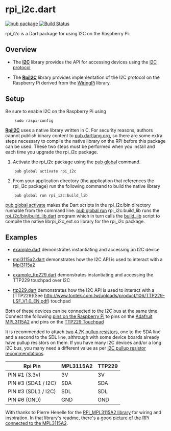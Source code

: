 # rpi_i2c.dart

[![pub package](https://img.shields.io/pub/v/rpi_i2c.svg)](https://pub.dartlang.org/packages/rpi_ic2)
[![Build Status](https://travis-ci.org/danrubel/rpi_i2c.dart.svg?branch=master)](https://travis-ci.org/danrubel/rpi_i2c.dart)

rpi_i2c is a Dart package for using I2C on the Raspberry Pi.

## Overview

 * The [__I2C__](lib/i2c.dart) library provides the API for accessing devices
   using the [I2C protocol](https://en.wikipedia.org/wiki/I%C2%B2C)

 * The [__RpiI2C__](lib/rpi_i2c.dart) library provides implementation of
   the I2C protocol on the Raspberry Pi derived from the [WiringPi](http://wiringpi.com/) library.

## Setup

Be sure to enable I2C on the Raspberry Pi using
```
    sudo raspi-config
```

[__RpiI2C__](lib/rpi_i2c.dart) uses a native library written in C.
For security reasons, authors cannot publish binary content
to [pub.dartlang.org](https://pub.dartlang.org/), so there are some extra
steps necessary to compile the native library on the RPi before this package
can be used. These two steps must be performed when you install and each time
you upgrade the rpi_i2c package.

1) Activate the rpi_i2c package using the
[pub global](https://www.dartlang.org/tools/pub/cmd/pub-global.html) command.
```
    pub global activate rpi_i2c
```

2) From your application directory (the application that references
the rpi_i2c package) run the following command to build the native library
```
    pub global run rpi_i2c:build_lib
```

[pub global activate](https://www.dartlang.org/tools/pub/cmd/pub-global.html#activating-a-package)
makes the Dart scripts in the rpi_i2c/bin directory runnable
from the command line.
[pub global run](https://www.dartlang.org/tools/pub/cmd/pub-global.html#running-a-script)
rpi_i2c:build_lib runs the [rpi_i2c/bin/build_lib.dart](bin/build_lib.dart)
program which in turn calls the [build_lib](lib/src/native/build_lib) script
to compile the native librpi_i2c_ext.so library for the rpi_i2c package.

## Examples

 * [example.dart](example/example.dart) demonstrates instantiating and accessing an I2C device

 * [mpl3115a2.dart](example/mpl3115a2.dart) demonstrates how the I2C API is used
   to interact with a [Mpl3115a2](https://www.nxp.com/docs/en/data-sheet/MPL3115A2.pdf)

 * [example_ttp229.dart](example/example_ttp229.dart) demonstrates instantiating and accessing
   the TTP229 touchpad over I2C

 * [ttp229.dart](example/ttp229.dart) demonstrates how the I2C API is used
   to interact with a [TTP229](See http://www.tontek.com.tw/uploads/product/106/TTP229-LSF_V1.0_EN.pdf) touchpad

Both of these devices can be connected to the I2C bus at the same time.
Connect the following [pins on the Raspberry Pi](https://www.raspberrypi.org/documentation/usage/gpio/)
to pins on the [Adafruit MPL3115A2](https://www.adafruit.com/product/1893)
and pins on the [TTP229 Touchpad](https://robotdyn.com/16-keys-capacitive-touch-ttp229-i2c-module.html)

It is recommended to attach
[two 4.7K pullup resistors](https://learn.sparkfun.com/tutorials/i2c/i2c-at-the-hardware-level),
one to the SDA line and a second to the SDL line,
althrough with some device boards already have pullup resistors on them.
If you have many I2C devices and/or a long I2C bus, you many need a different value
as per [I2C pullup resistor recommendations](https://www.google.com/search?q=i2c+pullup+resistor).

| Rpi Pin              | MPL3115A2 | TTP229    |
| -------------------- | --------- |---------- |
| PIN #1 (3.3v)        | 3V        | 3V        |
| PIN #3 (SDA1 / I2C)  | SDA       | SDA       | <-- one 4.7K resistor from here to 3.3V
| PIN #3 (SDL1 / I2C)  | SDL       | SDL       | <-- another 4.7K resistor from here to 3.3V
| PIN #6 (GND)         | GND       | GND       |

With thanks to Pierre Henelle for the [RPi_MPL3115A2 library](https://github.com/phenelle/RPi_MPL3115A2)
for wiring and inspiration. In that library's readme, there's a good
[picture of the RPi connected to the MPL3115A2](https://github.com/phenelle/RPi_MPL3115A2#wiring-to-the-pi).
